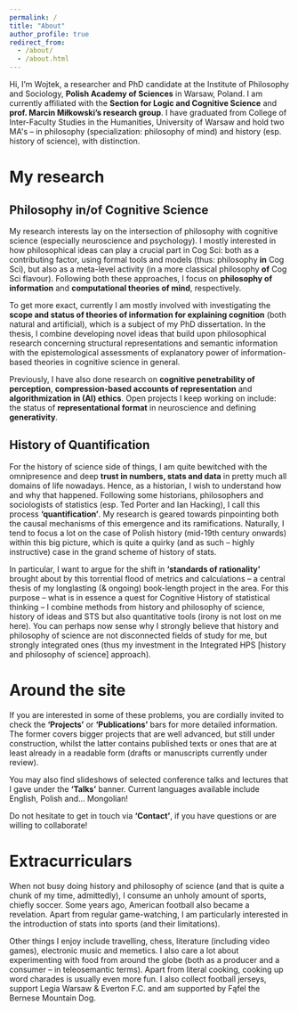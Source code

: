 ```yaml
---
permalink: /
title: "About"
author_profile: true
redirect_from: 
  - /about/
  - /about.html
---
```



Hi, I’m Wojtek, a researcher and PhD 
candidate at the Institute of Philosophy and Sociology, 
**Polish Academy of Sciences** in Warsaw, Poland. 
I am currently affiliated with the **Section for Logic and Cognitive Science** and **prof. Marcin Miłkowski’s research group**. 
I have graduated from College of Inter-Faculty Studies in the Humanities, 
University of Warsaw and hold two MA's – 
in philosophy (specialization: philosophy of mind) and history (esp. history of science), 
with distinction.

My research 
======

Philosophy in/of Cognitive Science
------

My research interests lay on the 
intersection of philosophy with 
cognitive science (especially 
neuroscience and psychology). 
I mostly interested in how 
philosophical ideas can play a 
crucial part in Cog Sci: both as a contributing
factor, using formal tools and models 
(thus: philosophy **in** Cog Sci), but 
also as a meta-level activity
(in a more classical philosophy 
**of** Cog Sci flavour). 
Following both these approaches, 
I focus on **philosophy of information** 
and **computational theories of mind**, respectively.

To get more exact, currently I am
mostly involved with investigating the
**scope and status of theories of 
information for explaining cognition** 
(both natural and artificial), which is a subject of my PhD dissertation. In the thesis, 
I combine developing novel ideas that build upon philosophical research concerning structural representations and semantic information with the epistemological assessments of explanatory power of information-based theories in cognitive science in general.

Previously, I have also done research on **cognitive penetrability of perception**, **compression-based accounts of representation** and **algorithmization in (AI) ethics**.
Open projects I keep working on include: the status of **representational format** in neuroscience and defining **generativity**.




History of Quantification
------


For the history of science side of things, I am quite bewitched with the omnipresence and deep **trust in numbers, stats and data** in pretty much all domains of life nowadays.
Hence, as a historian, I wish to understand how and why that happened. Following some historians, philosophers and sociologists of statistics (esp. Ted Porter and Ian Hacking), I call this process **‘quantification’**. 
My research is geared towards pinpointing both the causal mechanisms of this emergence and its ramifications. Naturally, I tend to focus a lot on the case of Polish history (mid-19th century onwards) within this big picture, which is quite a quirky (and as such – highly instructive) case in the grand scheme of history of stats. 

In particular, I want to argue for the shift in **‘standards of rationality’** brought about by this torrential flood of metrics and calculations – a central thesis of my longlasting (& ongoing) book-length project in the area. For this purpose – what is in essence a quest for Cognitive History of statistical thinking – I combine methods from history and philosophy of science, history of ideas and STS but also quantitative tools (irony is not lost on me here). You can perhaps now sense why I strongly believe that history and philosophy of science are not disconnected fields of study for me, but  strongly integrated ones (thus my investment in the Integrated HPS [history and philosophy of science] approach). 

Around the site
======
If you are interested in some of these problems, you are cordially invited to check the **‘Projects’** or **‘Publications’** bars for more detailed information. The former covers bigger projects that are well advanced, but still under construction, whilst the latter contains published texts or ones that are at least already in a readable form (drafts or manuscripts currently under review). 

You may also find slideshows of selected conference talks and lectures that I gave under the **‘Talks’** banner. Current languages available include English, Polish and... Mongolian!

Do not hesitate to get in touch via **‘Contact’**, if you have questions or are willing to collaborate!

Extracurriculars
======
When not busy doing history and philosophy of science 
(and that is quite a chunk of my time, admittedly), 
I consume an unholy amount of sports, chiefly soccer. 
Some years ago, American football also became a revelation. 
Apart from regular game-watching, I am particularly interested in the introduction of stats into sports (and their limitations).

Other things I enjoy include travelling, chess, 
literature (including video games), electronic music and memetics. 
I also care a lot about experimenting with food from around the globe 
(both as a producer and a consumer – in teleosemantic terms). 
Apart from literal cooking, cooking up word charades is usually even more fun. 
I also collect football jerseys, support Legia Warsaw & Everton F.C. and am supported by Fąfel the Bernese Mountain Dog.





